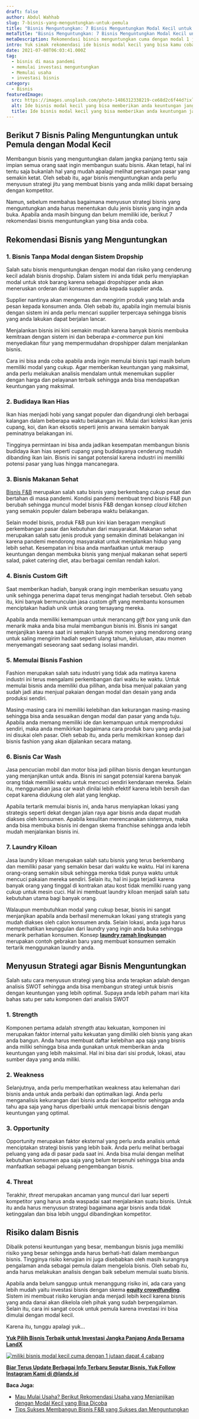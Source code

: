 ```yaml
---
draft: false
author: Abdul Wahhab
slug: 7-bisnis-yang-menguntungkan-untuk-pemula
title: "Bisnis Menguntungkan: 7 Bisnis Menguntungkan Modal Kecil untuk Anda"
metaTitle: "Bisnis Menguntungkan: 7 Bisnis Menguntungkan Modal Kecil untuk Anda"
metaDescription: Rekomendasi bisnis menguntungkan cuma dengan modal 1 juta
intro: Yuk simak rekomendasi ide bisnis modal kecil yang bisa kamu coba
date: 2021-07-08T06:03:41.000Z
tag:
  - bisnis di masa pandemi
  - memulai investasi menguntungkan
  - Memulai usaha
  - investasi bisnis
category:
  - Bisnis
featuredImage:
  src: https://images.unsplash.com/photo-1486312338219-ce68d2c6f44d?ixlib=rb-1.2.1&ixid=MnwxMjA3fDB8MHxwaG90by1wYWdlfHx8fGVufDB8fHx8&auto=format&fit=crop&w=1172&q=80
  alt: Ide bisnis modal kecil yang bisa memberikan anda keuntungan jangka panjang
  title: Ide bisnis modal kecil yang bisa memberikan anda keuntungan jangka panjang
---
```

## **Berikut 7 Bisnis Paling Menguntungkan untuk Pemula dengan Modal Kecil**

Membangun bisnis yang menguntungkan dalam jangka panjang tentu saja impian semua orang saat ingin membangun suatu bisnis. Akan tetapi, hal ini tentu saja bukanlah hal yang mudah apalagi melihat persaingan pasar yang semakin ketat. Oleh sebab itu, agar bisnis menguntungkan anda perlu menyusun strategi jitu yang membuat bisnis yang anda miliki dapat bersaing dengan kompetitor.

Namun, sebelum membahas bagaimana menyusun strategi bisnis yang menguntungkan anda harus menentukan dulu jenis bisnis yang ingin anda buka. Apabila anda masih bingung dan belum memiliki ide, berikut 7 rekomendasi bisnis menguntungkan yang bisa anda coba.

## Rekomendasi Bisnis yang Menguntungkan

### 1. Bisnis Tanpa Modal dengan Sistem Dropship

Salah satu bisnis menguntungkan dengan modal dan risiko yang cenderung kecil adalah bisnis dropship. Dalam sistem ini anda tidak perlu menyiapkan modal untuk stok barang karena sebagai dropshipper anda akan meneruskan orderan dari konsumen anda kepada supplier anda.

Supplier nantinya akan mengemas dan mengirim produk yang telah anda pesan kepada konsumen anda. Oleh sebab itu, apabila ingin memulai bisnis dengan sistem ini anda perlu mencari supplier terpercaya sehingga bisnis yang anda lakukan dapat berjalan lancar.

Menjalankan bisnis ini kini semakin mudah karena banyak bisnis membuka kemitraan dengan sistem ini dan beberapa *e-commerce* pun kini menyediakan fitur yang mempermudahan dropshipper dalam menjalankan bisnis.

Cara ini bisa anda coba apabila anda ingin memulai bisnis tapi masih belum memiliki modal yang cukup. Agar memberikan keuntungan yang maksimal, anda perlu melakukan analisis mendalam untuk menemukan supplier dengan harga dan pelayanan terbaik sehingga anda bisa mendapatkan keuntungan yang maksimal.

### 2. Budidaya Ikan Hias

Ikan hias menjadi hobi yang sangat populer dan digandrungi oleh berbagai kalangan dalam beberapa waktu belakangan ini. Mulai dari koleksi ikan jenis cupang, koi, dan ikan eksotis seperti jenis arwana semakin banyak peminatnya belakangan ini.

Tingginya permintaan ini bisa anda jadikan kesempatan membangun bisnis budidaya ikan hias seperti cupang yang budidayanya cenderung mudah dibanding ikan lain. Bisnis ini sangat potensial karena industri ini memiliki potensi pasar yang luas hingga mancanegara.

### 3. Bisnis Makanan Sehat

[Bisnis F&B](https://landx.id/) merupakan salah satu bisnis yang berkembang cukup pesat dan bertahan di masa pandemi. Kondisi pandemi membuat trend bisnis F&B pun berubah sehingga muncul model bisnis F&B dengan konsep *cloud kitchen* yang semakin populer dalam beberapa waktu belakangan.

Selain model bisnis, produk F&B pun kini kian beragam mengikuti perkembangan pasar dan kebutuhan dari masyarakat. Makanan sehat merupakan salah satu jenis produk yang semakin diminati belakangan ini karena pandemi mendorong masyarakat untuk menjalankan hidup yang lebih sehat. Kesempatan ini bisa anda manfaatkan untuk meraup keuntungan dengan membuka bisnis yang menjual makanan sehat seperti salad, paket catering diet, atau berbagai cemilan rendah kalori.

### 4. Bisnis Custom Gift

Saat memberikan hadiah, banyak orang ingin memberikan sesuatu yang unik sehingga penerima dapat terus mengingat hadiah tersebut. Oleh sebab itu, kini banyak bermunculan jasa custom gift yang membantu konsumen menciptakan hadiah unik untuk orang tersayang mereka.

Apabila anda memiliki kemampuan untuk merancang *gift box* yang unik dan menarik maka anda bisa mulai membangun bisnis ini. Bisnis ini sangat menjanjikan karena saat ini semakin banyak momen yang mendorong orang untuk saling mengirim hadiah seperti ulang tahun, kelulusan, atau momen menyemangati seseorang saat sedang isolasi mandiri.

### 5. Memulai Bisnis Fashion

Fashion merupakan salah satu industri yang tidak ada matinya karena industri ini terus mengalami perkembangan dari waktu ke waktu. Untuk memulai bisnis anda memiliki dua pilihan, anda bisa menjual pakaian yang sudah jadi atau menjual pakaian dengan modal dan desain yang anda produksi sendiri.

Masing-masing cara ini memiliki kelebihan dan kekurangan masing-masing sehingga bisa anda sesuaikan dengan modal dan pasar yang anda tuju. Apabila anda memang memiliki ide dan kemampuan untuk memproduksi sendiri, maka anda memikirkan bagaimana cara produk baru yang anda jual ini disukai oleh pasar. Oleh sebab itu, anda perlu memikirkan konsep dari bisnis fashion yang akan dijalankan secara matang.

### 6. Bisnis Car Wash

Jasa pencucian mobil dan motor bisa jadi pilihan bisnis dengan keuntungan yang menjanjikan untuk anda. Bisnis ini sangat potensial karena banyak orang tidak memiliki waktu untuk mencuci sendiri kendaraan mereka. Selain itu, menggunakan jasa car wash dinilai lebih efektif karena lebih bersih dan cepat karena didukung oleh alat yang lengkap.

Apabila tertarik memulai bisnis ini, anda harus menyiapkan lokasi yang strategis seperti dekat dengan jalan raya agar bisnis anda dapat mudah diakses oleh konsumen. Apabila kesulitan merencanakan sistemnya, maka anda bisa membuka bisnis ini dengan skema franchise sehingga anda lebih mudah menjalankan bisnis ini.

### 7. Laundry Kiloan

Jasa laundry kiloan merupakan salah satu bisnis yang terus berkembang dan memiliki pasar yang semakin besar dari waktu ke waktu. Hal ini karena orang-orang semakin sibuk sehingga mereka tidak punya waktu untuk mencuci pakaian mereka sendiri. Selain itu, hal ini juga terjadi karena banyak orang yang tinggal di kontrakan atau kost tidak memiliki ruang yang cukup untuk mesin cuci. Hal ini membuat laundry kiloan menjadi salah satu kebutuhan utama bagi banyak orang.

Walaupun membutuhkan modal yang cukup besar, bisnis ini sangat menjanjikan apabila anda berhasil menemukan lokasi yang strategis yang mudah diakses oleh calon konsumen anda. Selain lokasi, anda juga harus memperhatikan keunggulan dari laundry yang ingin anda buka sehingga menarik perhatian konsumen. Konsep **[laundry ramah lingkungan](https://landx.id/)** merupakan contoh gebrakan baru yang membuat konsumen semakin tertarik menggunakan laundry anda.

## Menyusun Strategi agar Bisnis Menguntungkan

Salah satu cara menyusun strategi yang bisa anda terapkan adalah dengan analisis SWOT sehingga anda bisa membangun strategi untuk bisnis dengan keuntungan yang lebih optimal. Supaya anda lebih paham mari kita bahas satu per satu komponen dari analisis SWOT

### 1. Strength

Komponen pertama adalah *strength* atau kekuatan, komponen ini merupakan faktor internal yaitu kekuatan yang dimiliki oleh bisnis yang akan anda bangun. Anda harus membuat daftar kelebihan apa saja yang bisnis anda miliki sehingga bisa anda gunakan untuk memberikan anda keuntungan yang lebih maksimal. Hal ini bisa dari sisi produk, lokasi, atau sumber daya yang anda miliki.

### 2. Weakness

Selanjutnya, anda perlu memperhatikan weakness atau kelemahan dari bisnis anda untuk anda perbaiki dan optimalkan lagi. Anda perlu menganalisis kekurangan dari bisnis anda dari kompetitor sehingga anda tahu apa saja yang harus diperbaiki untuk mencapai bisnis dengan keuntungan yang optimal.

### 3. Opportunity

Opportunity merupakan faktor eksternal yang perlu anda analisis untuk menciptakan strategi bisnis yang lebih baik. Anda perlu melihat berbagai peluang yang ada di pasar pada saat ini. Anda bisa mulai dengan melihat kebutuhan konsumen apa saja yang belum terpenuhi sehingga bisa anda manfaatkan sebagai peluang pengembangan bisnis.

### 4. Threat

Terakhir, *threat* merupakan ancaman yang muncul dari luar seperti kompetitor yang harus anda waspadai saat menjalankan suatu bisnis. Untuk itu anda harus menyusun strategi bagaimana agar bisnis anda tidak ketinggalan dan bisa lebih unggul dibandingkan kompetitor.

## Risiko dalam Bisnis

Dibalik potensi keuntungan yang besar, membangun bisnis juga memiliki risiko yang besar sehingga anda harus berhati-hati dalam membangun bisnis. Tingginya risiko kerugian ini juga disebabkan oleh masih kurangnya pengalaman anda sebagai pemula dalam mengelola bisnis. Oleh sebab itu, anda harus melakukan analisis dengan baik sebelum memulai suatu bisnis.

Apabila anda belum sanggup untuk menanggung risiko ini, ada cara yang lebih mudah yaitu investasi bisnis dengan skema **[equity crowdfunding](https://landx.id/)**. Sistem ini membuat risiko kerugian anda menjadi lebih kecil karena bisnis yang anda danai akan dikelola oleh pihak yang sudah berpengalaman. Selain itu, cara ini sangat cocok untuk pemula karena investasi ini bisa dimulai dengan modal kecil.

Karena itu, tunggu apalagi yuk…

**[Yuk Pilih Bisnis Terbaik untuk Investasi Jangka Panjang Anda Bersama LandX](https://landx.id/project/?utm_source=Blog&utm_medium=organic+keyword&utm_campaign=blog&utm_id=Blog)**

[![miliki bisnis modal kecil cuma dengan 1 jutaan dapat 4 cabang ](https://accountgram-production.sfo2.cdn.digitaloceanspaces.com/landx_ghost/2021/11/jadi-owner-bisnis-hanya-1-jutaan-dengan-cuan-yang-sangat-menjanjikan.png)](https://landx.id/project/?utm_source=Blog&utm_medium=organic+keyword&utm_campaign=blog&utm_id=Blog)

**[Biar Terus Update Berbagai Info Terbaru Seputar Bisnis, Yuk Follow Instagram Kami di @landx.id](https://instagram.com/landx.id?utm_medium=copy_link)**

**Baca Juga:**

* [Mau Mulai Usaha? Berikut Rekomendasi Usaha yang Menjanjikan dengan Modal Kecil yang Bisa Dicoba](https://landx.id/blog/usaha-yang-menjanjikan-dengan-modal-kecil/)
* [Tips Sukses Membangun Bisnis F&B yang Sukses dan Menguntungkan](https://landx.id/blog/memulai-bisnis-f-b/)